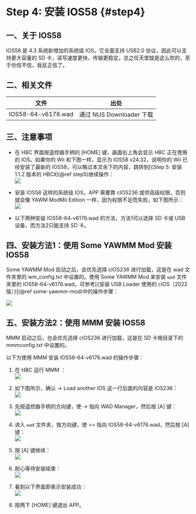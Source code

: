 # Step 4: 安装 IOS58  {#step4}


## 一、关于 IOS58

IOS58 是 4.3 系统新增加的系统级 IOS，它全面支持 USB2.0 协议，因此可以支持更大容量的 SD 卡，读写速度更快，传输更稳定。总之任天堂就是这么吹的，至于你信不信，我反正信了。


## 二、相关文件

| 文件 | 出处 |
| --- | --- |
| IOS58-64-v6176.wad | 通过 NUS Downloader 下载 |


## 三、注意事项

- 在 HBC 界面按遥控器手柄的 [HOME] 键，画面右上角会显示 HBC 正在使用的 IOS。如果你的 Wii 和下图一样，显示为 IOS58 v24.32，说明你的 Wii 已经安装了最新的 IOS58，可以略过本文余下的内容，跳转到[《Step 5: 安装 1.1.2 版本的 HBC》](@ref step5)继续操作：<br/>
  ![](./hbc-1.1.0-use-ios58.png)

- 安装 IOS58 这样的系统级 IOS，APP 需要靠 cIOS236 提供高级权限，否则就会像 YAWM ModMii Edition 一样，因为权限不足而失败，如下图所示：<br/>
  ![](./yawmME-install-wad-error.png)

- 以下两种安装 IOS58-64-v6176.wad 的方法，方法1可以选择 SD 卡或 USB 设备，而方法2只能支持 SD 卡。


## 四、安装方法1：使用 Some YAWMM Mod 安装 IOS58 

Some YAWMM Mod 启动之后，会优先选择 cIOS236 进行加载，这是在 wad 文件夹里的 wm_config.txt 中设置的。使用 Some YAWMM Mod 来安装 `wad` 文件夹里的 IOS58-64-v6176.wad，可参考[《安装 USB Loader 使用的 cIOS（2022 版）》](@ref some-yawmm-mod)中的操作步骤：

![](./yawmm-select-ios58.png)


## 五、安装方法2：使用 MMM 安装 IOS58

MMM 启动之后，也会优先选择 cIOS236 进行加载，这是在 SD 卡根目录下的 mmmconfig.txt 中设置的。

以下为使用 MMM 安装 IOS58-64-v6176.wad 的操作步骤：

1. 在 HBC 运行 MMM ：<br/>
  ![](./multi-mod-manager.png)

2. 如下图所示，确认 -> Load another IOS 这一行后面的内容是 IOS236：<br/>
  ![](./mmm-cios236-loaded.png)

3. 先按遥控器手柄的方向键，使 -> 指向 WAD Manager，然后按 [A] 键：<br/>
  ![](./mmm-wad-manager.png)

4. 进入 `wad` 文件夹，按方向键，使 >> 指向 IOS58-64-v6176.wad，然后按 [A] 键：<br/>
  ![](./mmm-select-ios58.png)

5. 按 [A] 键继续：<br/>
  ![](./mmm-press-a-to-continue.png)

6. 耐心等待安装结束：<br/>
  ![](./mmm-installing.png)
  
7. 看到以下界面即表示安装成功：<br/>
  ![](./mmm-done.png)

8. 按两下 [HOME] 键退出 APP。
